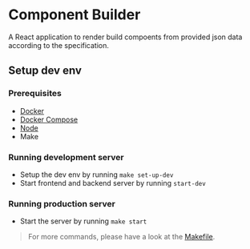 # Component Builder

A React application to render build compoents from provided json data according to the specification.

## Setup dev env

### Prerequisites
- [Docker](https://docs.docker.com/install/)
- [Docker Compose](https://docs.docker.com/compose/install/)
- [Node](https://nodejs.org/en/download/)
- Make

### Running development server
- Setup the dev env by running `make set-up-dev`
- Start frontend and backend server by running `start-dev`

### Running production server
- Start the server by running `make start`

> For more commands, please have a look at the [Makefile](../blob/master/Makefile).
